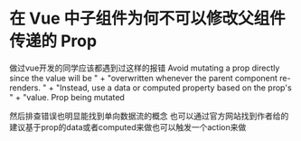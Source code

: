 # 在 Vue 中子组件为何不可以修改父组件传递的 Prop

做过vue开发的同学应该都遇到过这样的报错
Avoid mutating a prop directly since the value will be " +
            "overwritten whenever the parent component re-renders. " +
            "Instead, use a data or computed property based on the prop's " +
            "value. Prop being mutated

然后排查错误也明显能找到单向数据流的概念 也可以通过官方网站找到作者给的建议基于prop的data或者computed来做也可以触发一个action来做


